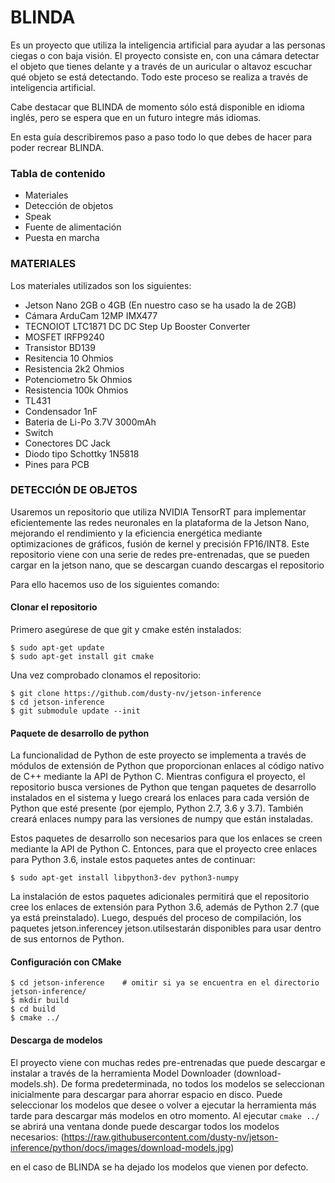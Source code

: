 # BLINDA
Es un proyecto que utiliza la inteligencia artificial para ayudar a las personas ciegas o con baja visión. El proyecto consiste en, con una cámara detectar el objeto que tienes delante y a través de un auricular o altavoz escuchar qué objeto se está detectando. Todo este proceso se realiza a través de inteligencia artificial.

Cabe destacar que BLINDA de momento sólo está disponible en idioma inglés, pero se espera que en un futuro integre más idiomas.

En esta guía describiremos paso a paso todo lo que debes de hacer para poder recrear BLINDA.
### Tabla de contenido
- Materiales
- Detección de objetos
- Speak
- Fuente de alimentación
- Puesta en marcha

### MATERIALES
Los materiales utilizados son los siguientes:

- Jetson Nano 2GB o 4GB (En nuestro caso se ha usado la de 2GB)
- Cámara ArduCam 12MP IMX477
- TECNOIOT LTC1871 DC DC Step Up Booster Converter
- MOSFET IRFP9240
- Transistor BD139
- Resitencia 10 Ohmios
- Resistencia 2k2 Ohmios
- Potenciometro 5k Ohmios
- Resistencia 100k Ohmios
- TL431
- Condensador 1nF
- Bateria de Li-Po 3.7V 3000mAh
- Switch
- Conectores DC Jack
- Diodo tipo Schottky 1N5818
- Pines para PCB

### DETECCIÓN DE OBJETOS

Usaremos un repositorio que utiliza NVIDIA TensorRT para implementar eficientemente las redes neuronales en la plataforma de la Jetson Nano, mejorando el rendimiento y la eficiencia energética mediante optimizaciones de gráficos, fusión de kernel y precisión FP16/INT8.
Este repositorio viene con una serie de redes pre-entrenadas, que se pueden cargar en la jetson nano, que se descargan cuando descargas el repositorio

Para ello hacemos uso de los siguientes comando:

#### Clonar el repositorio
Primero asegúrese de que git y cmake estén instalados:
```
$ sudo apt-get update
$ sudo apt-get install git cmake
```
Una vez comprobado clonamos el repositorio:
```
$ git clone https://github.com/dusty-nv/jetson-inference
$ cd jetson-inference
$ git submodule update --init
```
#### Paquete de desarrollo de python
La funcionalidad de Python de este proyecto se implementa a través de módulos de extensión de Python que proporcionan enlaces al código nativo de C++ mediante la API de Python C. Mientras configura el proyecto, el repositorio busca versiones de Python que tengan paquetes de desarrollo instalados en el sistema y luego creará los enlaces para cada versión de Python que esté presente (por ejemplo, Python 2.7, 3.6 y 3.7). También creará enlaces numpy para las versiones de numpy que están instaladas.

Estos paquetes de desarrollo son necesarios para que los enlaces se creen mediante la API de Python C.
Entonces, para que el proyecto cree enlaces para Python 3.6, instale estos paquetes antes de continuar:

`$ sudo apt-get install libpython3-dev python3-numpy`

La instalación de estos paquetes adicionales permitirá que el repositorio cree los enlaces de extensión para Python 3.6, además de Python 2.7 (que ya está preinstalado). Luego, después del proceso de compilación, los paquetes jetson.inferencey jetson.utilsestarán disponibles para usar dentro de sus entornos de Python.

#### Configuración con CMake
```
$ cd jetson-inference    # omitir si ya se encuentra en el directorio jetson-inference/
$ mkdir build
$ cd build
$ cmake ../
```
#### Descarga de modelos
El proyecto viene con muchas redes pre-entrenadas que puede descargar e instalar a través de la herramienta Model Downloader (download-models.sh). De forma predeterminada, no todos los modelos se seleccionan inicialmente para descargar para ahorrar espacio en disco. Puede seleccionar los modelos que desee o volver a ejecutar la herramienta más tarde para descargar más modelos en otro momento. Al ejecutar `cmake ../` se abrirá una ventana donde puede descargar todos los modelos necesarios:
(https://raw.githubusercontent.com/dusty-nv/jetson-inference/python/docs/images/download-models.jpg)



en el caso de BLINDA se ha dejado los modelos que vienen por defecto.

